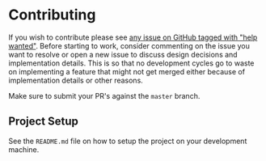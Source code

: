 # Contributing

If you wish to contribute please see [any issue on GitHub tagged with "help
wanted"](https://github.com/denibertovic/docker-hs/issues?q=is%3Aopen+is%3Aissue+label%3A%22help+wanted%22).
Before starting to work, consider commenting on the issue you want to resolve or
open a new issue to discuss design decisions and implementation details. This is
so that no development cycles go to waste on implementing a feature that might
not get merged either because of implementation details or other reasons.

Make sure to submit your PR's against the `master` branch.

## Project Setup

See the `README.md` file on how to setup the project on your development machine.
